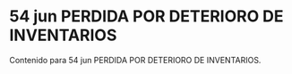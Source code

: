 # 54 jun  PERDIDA POR DETERIORO DE INVENTARIOS

Contenido para 54 jun  PERDIDA POR DETERIORO DE INVENTARIOS.